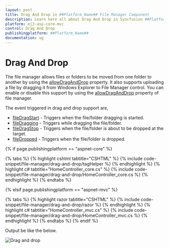 ```yaml
---
layout: post
title: Drag And Drop in ##Platform_Name## File Manager Component
description: Learn here all about Drag And Drop in Syncfusion ##Platform_Name## File Manager component of Syncfusion Essential JS 2 and more.
platform: ej2-asp-core-mvc
control: Drag And Drop
publishingplatform: ##Platform_Name##
documentation: ug
---
```



# Drag And Drop

The file manager allows files or folders to be moved from one folder to another by using the [allowDragAndDrop](https://help.syncfusion.com/cr/aspnetcore-js2/Syncfusion.EJ2~Syncfusion.EJ2.FileManager.FileManager~AllowDragAndDrop.html) property. It also supports uploading a file by dragging it from Windows Explorer to  File Manager control. You can enable or disable this support by using the [allowDragAndDrop](https://help.syncfusion.com/cr/aspnetcore-js2/Syncfusion.EJ2~Syncfusion.EJ2.FileManager.FileManager~AllowDragAndDrop.html) property of file manager.

The event triggered in drag and drop support are,

* [fileDragStart](https://help.syncfusion.com/cr/aspnetcore-js2/Syncfusion.EJ2~Syncfusion.EJ2.FileManager.FileManager~FileDragStart.html) - Triggers when the file/folder dragging is started.
* [fileDragging](https://help.syncfusion.com/cr/aspnetcore-js2/Syncfusion.EJ2~Syncfusion.EJ2.FileManager.FileManager~FileDragging.html) - Triggers while dragging the file/folder.
* [fileDragStop](https://help.syncfusion.com/cr/aspnetcore-js2/Syncfusion.EJ2~Syncfusion.EJ2.FileManager.FileManager~FileDragStop.html) - Triggers when the file/folder is about to be dropped at the target.
* [fileDropped](https://help.syncfusion.com/cr/aspnetcore-js2/Syncfusion.EJ2~Syncfusion.EJ2.FileManager.FileManager~FileDropped.html) - Triggers when the file/folder is dropped.

{% if page.publishingplatform == "aspnet-core" %}

{% tabs %}
{% highlight cshtml tabtitle="CSHTML" %}
{% include code-snippet/file-manager/drag-and-drop/tagHelper %}
{% endhighlight %}
{% highlight c# tabtitle="HomeController_core.cs" %}
{% include code-snippet/file-manager/drag-and-drop/HomeController_core.cs %}
{% endhighlight %}
{% endtabs %}

{% elsif page.publishingplatform == "aspnet-mvc" %}

{% tabs %}
{% highlight razor tabtitle="CSHTML" %}
{% include code-snippet/file-manager/drag-and-drop/razor %}
{% endhighlight %}
{% highlight c# tabtitle="HomeController_mvc.cs" %}
{% include code-snippet/file-manager/drag-and-drop/HomeController_mvc.cs %}
{% endhighlight %}
{% endtabs %}
{% endif %}



Output be like the below.

![Drag and drop](./images/drag_and_drop.png)